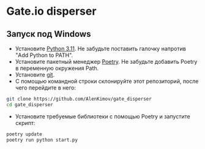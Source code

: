 # Gate.io disperser

## Запуск под Windows
- Установите [Python 3.11](https://www.python.org/downloads/windows/). Не забудьте поставить галочку напротив "Add Python to PATH".
- Установите пакетный менеджер [Poetry](https://python-poetry.org/docs/). Не забудьте добавить Poetry в переменную окружения Path.
- Установите [git](https://git-scm.com/download/win).
- С помощью командной строки склонируйте этот репозиторий, после чего перейдите в него:
```bash
git clone https://github.com/AlenKimov/gate_disperser
cd gate_disperser
```
- Установите требуемые библиотеки с помощью Poetry и запустите скрипт:
```bash
poetry update
poetry run python start.py
```